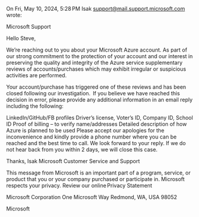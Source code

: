 On Fri, May 10, 2024, 5:28 PM Isak <support@mail.support.microsoft.com> wrote:
 
 
Microsoft	Support
 
 

 

Hello Steve,

We’re reaching out to you about your Microsoft Azure account. As part of our strong commitment to the protection of your account and our interest in preserving the quality and integrity of the Azure service supplementary reviews of accounts/purchases which may exhibit irregular or suspicious activities are performed.

Your account/purchase has triggered one of these reviews and has been closed following our investigation.  If you believe we have reached this decision in error, please provide any additional information in an email reply including the following:  

LinkedIn/GitHub/FB profiles
Driver’s license, Voter’s ID, Company ID, School ID
Proof of billing – to verify name/addresses
Detailed description of how Azure is planned to be used
Please accept our apologies for the inconvenience and kindly provide a phone number where you can be reached and the best time to call.  We look forward to your reply. If we do not hear back from you within 2 days, we will close this case. 

Thanks,
Isak 
Microsoft Customer Service and Support

 
This message from Microsoft is an important part of a program, service, or product that you or your company purchased or participate in. Microsoft respects your privacy. Review our online Privacy Statement 
 
Microsoft Corporation 
One Microsoft Way 
Redmond, WA, USA 98052 

Microsoft 

 

